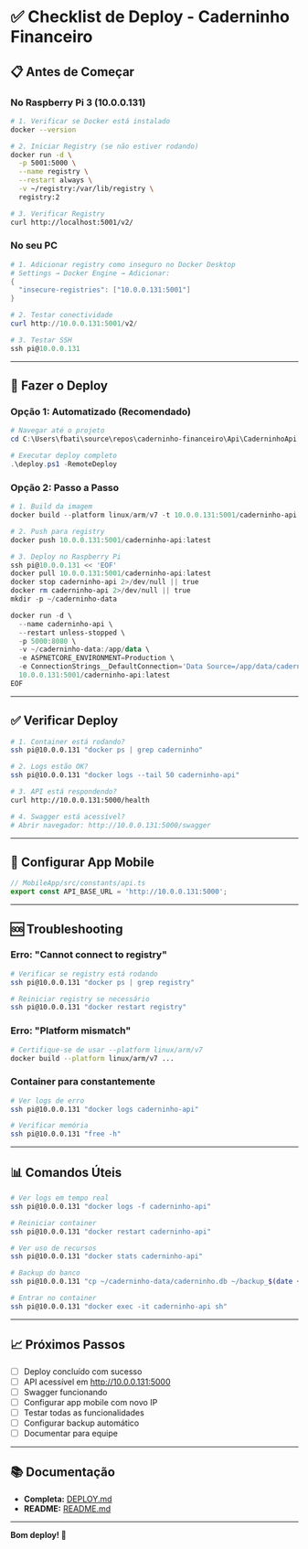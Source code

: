 # ✅ Checklist de Deploy - Caderninho Financeiro

## 📋 Antes de Começar

### No Raspberry Pi 3 (10.0.0.131)
```bash
# 1. Verificar se Docker está instalado
docker --version

# 2. Iniciar Registry (se não estiver rodando)
docker run -d \
  -p 5001:5000 \
  --name registry \
  --restart always \
  -v ~/registry:/var/lib/registry \
  registry:2

# 3. Verificar Registry
curl http://localhost:5001/v2/
```

### No seu PC
```powershell
# 1. Adicionar registry como inseguro no Docker Desktop
# Settings → Docker Engine → Adicionar:
{
  "insecure-registries": ["10.0.0.131:5001"]
}

# 2. Testar conectividade
curl http://10.0.0.131:5001/v2/

# 3. Testar SSH
ssh pi@10.0.0.131
```

---

## 🚀 Fazer o Deploy

### Opção 1: Automatizado (Recomendado)

```powershell
# Navegar até o projeto
cd C:\Users\fbati\source\repos\caderninho-financeiro\Api\CaderninhoApi

# Executar deploy completo
.\deploy.ps1 -RemoteDeploy
```

### Opção 2: Passo a Passo

```powershell
# 1. Build da imagem
docker build --platform linux/arm/v7 -t 10.0.0.131:5001/caderninho-api:latest .

# 2. Push para registry
docker push 10.0.0.131:5001/caderninho-api:latest

# 3. Deploy no Raspberry Pi
ssh pi@10.0.0.131 << 'EOF'
docker pull 10.0.0.131:5001/caderninho-api:latest
docker stop caderninho-api 2>/dev/null || true
docker rm caderninho-api 2>/dev/null || true
mkdir -p ~/caderninho-data

docker run -d \
  --name caderninho-api \
  --restart unless-stopped \
  -p 5000:8080 \
  -v ~/caderninho-data:/app/data \
  -e ASPNETCORE_ENVIRONMENT=Production \
  -e ConnectionStrings__DefaultConnection='Data Source=/app/data/caderninho.db' \
  10.0.0.131:5001/caderninho-api:latest
EOF
```

---

## ✅ Verificar Deploy

```bash
# 1. Container está rodando?
ssh pi@10.0.0.131 "docker ps | grep caderninho"

# 2. Logs estão OK?
ssh pi@10.0.0.131 "docker logs --tail 50 caderninho-api"

# 3. API está respondendo?
curl http://10.0.0.131:5000/health

# 4. Swagger está acessível?
# Abrir navegador: http://10.0.0.131:5000/swagger
```

---

## 🔧 Configurar App Mobile

```typescript
// MobileApp/src/constants/api.ts
export const API_BASE_URL = 'http://10.0.0.131:5000';
```

---

## 🆘 Troubleshooting

### Erro: "Cannot connect to registry"
```bash
# Verificar se registry está rodando
ssh pi@10.0.0.131 "docker ps | grep registry"

# Reiniciar registry se necessário
ssh pi@10.0.0.131 "docker restart registry"
```

### Erro: "Platform mismatch"
```bash
# Certifique-se de usar --platform linux/arm/v7
docker build --platform linux/arm/v7 ...
```

### Container para constantemente
```bash
# Ver logs de erro
ssh pi@10.0.0.131 "docker logs caderninho-api"

# Verificar memória
ssh pi@10.0.0.131 "free -h"
```

---

## 📊 Comandos Úteis

```bash
# Ver logs em tempo real
ssh pi@10.0.0.131 "docker logs -f caderninho-api"

# Reiniciar container
ssh pi@10.0.0.131 "docker restart caderninho-api"

# Ver uso de recursos
ssh pi@10.0.0.131 "docker stats caderninho-api"

# Backup do banco
ssh pi@10.0.0.131 "cp ~/caderninho-data/caderninho.db ~/backup_$(date +%Y%m%d).db"

# Entrar no container
ssh pi@10.0.0.131 "docker exec -it caderninho-api sh"
```

---

## 📈 Próximos Passos

- [ ] Deploy concluído com sucesso
- [ ] API acessível em http://10.0.0.131:5000
- [ ] Swagger funcionando
- [ ] Configurar app mobile com novo IP
- [ ] Testar todas as funcionalidades
- [ ] Configurar backup automático
- [ ] Documentar para equipe

---

## 📚 Documentação

- **Completa:** [DEPLOY.md](./DEPLOY.md)
- **README:** [README.md](./README.md)

---

**Bom deploy! 🚀**

